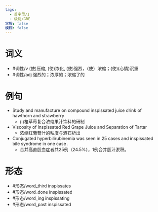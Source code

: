 ```yaml
---
tags:
  - 首字母/I
  - 级别/GRE
掌握: false
模糊: false
---
```

# 词义
- #词性/v  (使)压缩, (使)浓化, (使)强烈，（使）浓缩；(使)(心情)沉重
- #词性/adj  强烈的；浓厚的；浓缩了的
# 例句
- Study and manufacture on compound inspissated juice drink of hawthorn and strawberry
	- 山楂草莓复合浓缩果汁饮料的研制
- Viscosity of Inspissated Red Grape Juice and Separation of Tartar
	- 浓缩红葡萄汁的粘度与酒石析出
- Conjugated hyperbilirubinemia was seen in 25 cases and inspissated bile syndrome in one case .
	- 合并高直胆血症者共25例（24.5%），1例合并胆汁淤积。
# 形态
- #形态/word_third inspissates
- #形态/word_done inspissated
- #形态/word_ing inspissating
- #形态/word_past inspissated
